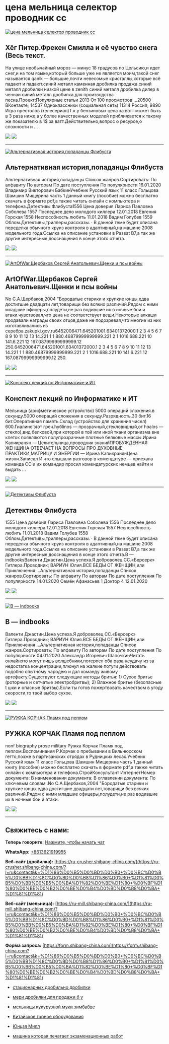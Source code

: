 # цена мельница селектор проводник сс

<a href="https://swt.shibang-china.com/?l=ru&img&k=%D1%86%D0%B5%D0%BD%D0%B0+%D0%BC%D0%B5%D0%BB%D1%8C%D0%BD%D0%B8%D1%86%D0%B0+%D1%81%D0%B5%D0%BB%D0%B5%D0%BA%D1%82%D0%BE%D1%80+%D0%BF%D1%80%D0%BE%D0%B2%D0%BE%D0%B4%D0%BD%D0%B8%D0%BA+%D1%81%D1%81" target="_blank">![цена мельница селектор проводник сс](http://static.shibang-china.com/all-800x300/1063.jpg)</a>

## Хёг Питер.Фрекен Смилла и её чувство снега (Весь текст.
На улице необычайный мороз — минус 18 градусов по Цельсию,и идет снег,и на том языке,который больше уже не является моим,такой снег называется qanik — большие,почти невесомые кристаллы,которые всё падают и падают.синий металл каменная дробилка продажа.синий металл дробилки низкой цене в zenith синий металл дробилка дилер в ченнаи синий металл дробилка для производства песка.Проект:Популярные статьи 2013 От 100 просмотров …20500 ВКонтакте; 14537 Одноклассники (социальная сеть) 11314 Россия; 9890 Игра престолов (телесериал)Т.к.у бензиновых цена за ватт может быть в 3 раза ниже,а у более качественных моделей приближается к такому же показателю в 1$ за ватт.Действительно,вопрос о ресурсе,о сложности и …


<a href="https://whatsapp.shibangsoft.com/WhatsApp.php" target="_blank" title="WhatsApp">![](http://static.shibang-china.com/icon/whatsapp.png)</a> <a href="https://swt.shibang-china.com/?l=ru&icon&k=%D1%86%D0%B5%D0%BD%D0%B0+%D0%BC%D0%B5%D0%BB%D1%8C%D0%BD%D0%B8%D1%86%D0%B0+%D1%81%D0%B5%D0%BB%D0%B5%D0%BA%D1%82%D0%BE%D1%80+%D0%BF%D1%80%D0%BE%D0%B2%D0%BE%D0%B4%D0%BD%D0%B8%D0%BA+%D1%81%D1%81" target="_blank">![](http://static.shibang-china.com/icon/chat-ru.png)</a>

---

<a href="https://swt.shibang-china.com/?l=ru&img&k=%D1%86%D0%B5%D0%BD%D0%B0+%D0%BC%D0%B5%D0%BB%D1%8C%D0%BD%D0%B8%D1%86%D0%B0+%D1%81%D0%B5%D0%BB%D0%B5%D0%BA%D1%82%D0%BE%D1%80+%D0%BF%D1%80%D0%BE%D0%B2%D0%BE%D0%B4%D0%BD%D0%B8%D0%BA+%D1%81%D1%81" target="_blank">![Альтернативная история,попаданцы Флибуста](http://static.shibang-china.com/all-800x300/950.jpg)</a>

## Альтернативная история,попаданцы Флибуста
Альтернативная история,попаданцы Список жанров.Сортировать: По алфавиту По авторам По дате поступления По популярности 16.01.2020 Владимир Викторович БабкинУчебник Русский язык 11 класс Гольцова Шамшин Мищерина часть 1 данный книгу (пособие) можно бесплатно скачать в формате pdf,а также читать онлайн с компьютера и телефона.Детективы Флибуста1556 Цена доверия Лариса Павловна Соболева 1557 Последнее дело молодого киллера 12.01.2018 Евгения Горская 1558 Неспособность любить 11.01.2018 Вадим Голубев 1559 Облом.Детективы,триллеры,рассказы.&nbsp;&#0183;&#32;В данной теме будет описана переделка обычного круиз контроля в адаптивный,на машине 2008 модельного года.Ссылка на описание установки в Passat B7,а так же другие интересные дооснащения в конце этого отчета.


<a href="https://whatsapp.shibangsoft.com/WhatsApp.php" target="_blank" title="WhatsApp">![](http://static.shibang-china.com/icon/whatsapp.png)</a> <a href="https://swt.shibang-china.com/?l=ru&icon&k=%D1%86%D0%B5%D0%BD%D0%B0+%D0%BC%D0%B5%D0%BB%D1%8C%D0%BD%D0%B8%D1%86%D0%B0+%D1%81%D0%B5%D0%BB%D0%B5%D0%BA%D1%82%D0%BE%D1%80+%D0%BF%D1%80%D0%BE%D0%B2%D0%BE%D0%B4%D0%BD%D0%B8%D0%BA+%D1%81%D1%81" target="_blank">![](http://static.shibang-china.com/icon/chat-ru.png)</a>

---

<a href="https://swt.shibang-china.com/?l=ru&img&k=%D1%86%D0%B5%D0%BD%D0%B0+%D0%BC%D0%B5%D0%BB%D1%8C%D0%BD%D0%B8%D1%86%D0%B0+%D1%81%D0%B5%D0%BB%D0%B5%D0%BA%D1%82%D0%BE%D1%80+%D0%BF%D1%80%D0%BE%D0%B2%D0%BE%D0%B4%D0%BD%D0%B8%D0%BA+%D1%81%D1%81" target="_blank">![ArtOfWar.Щербаков Сергей Анатольевич.Щенки и псы войны](http://static.shibang-china.com/all-800x300/1306.jpg)</a>

## ArtOfWar.Щербаков Сергей Анатольевич.Щенки и псы войны
No С.А.Щербаков,2004 &quot;Бородатые старики и хрупкие юнцы,едва достигшие двадцати лет,товарищи без всяких различий.Рядом с ними младшие офицеры,полудети,не раз водившие их в ночные бои и атаки.чувствовал,что цена не соответствует вещи.Некоторые алкаши продавали награды своих отцов,даже не подозревая,что многие из них изготавливались из серебра.zakupki.gov.ru6452006471.645201001.63401372000.1 2 3 4 5 6 7 8 9 10 11 12 13 14.221 1 1 880.46879999999999.221 2 1 1016.688.221 10 141.6.221 12 167.08799999999999.12 250.6452006471.645201001.63401372000.1 2 3 4 5 6 7 8 9 10 11 12 13 14.221 1 1 880.46879999999999.221 2 1 1016.688.221 10 141.6.221 12 167.08799999999999.12 250.


<a href="https://whatsapp.shibangsoft.com/WhatsApp.php" target="_blank" title="WhatsApp">![](http://static.shibang-china.com/icon/whatsapp.png)</a> <a href="https://swt.shibang-china.com/?l=ru&icon&k=%D1%86%D0%B5%D0%BD%D0%B0+%D0%BC%D0%B5%D0%BB%D1%8C%D0%BD%D0%B8%D1%86%D0%B0+%D1%81%D0%B5%D0%BB%D0%B5%D0%BA%D1%82%D0%BE%D1%80+%D0%BF%D1%80%D0%BE%D0%B2%D0%BE%D0%B4%D0%BD%D0%B8%D0%BA+%D1%81%D1%81" target="_blank">![](http://static.shibang-china.com/icon/chat-ru.png)</a>

---

<a href="https://swt.shibang-china.com/?l=ru&img&k=%D1%86%D0%B5%D0%BD%D0%B0+%D0%BC%D0%B5%D0%BB%D1%8C%D0%BD%D0%B8%D1%86%D0%B0+%D1%81%D0%B5%D0%BB%D0%B5%D0%BA%D1%82%D0%BE%D1%80+%D0%BF%D1%80%D0%BE%D0%B2%D0%BE%D0%B4%D0%BD%D0%B8%D0%BA+%D1%81%D1%81" target="_blank">![Конспект лекций по Информатике и ИТ](http://static.shibang-china.com/all-800x300/848.jpg)</a>

## Конспект лекций по Информатике и ИТ
Мельница (арифметическое устройство) 5000 операций сложения.в секунду.5000 операций сложения в секунду.Разрядность.30 бит.16 бит.Оперативная память.Склад (устройство для хранения чисел) 600.Гиалино'з(от греч.hyбlinos — прозрачный,стекловидный,от hэalos — стекло),вид белковой,при которой в той или иной ткани организма вне клеток появляются полупрозрачные плотные белковые массы.Ирина Капикранян — Целительница,проводник знанийПРОБУЖДЕННАЯ ЖЕНЩИНА ОТВЕЧАЕТ НА ВОПРОСЫ ПРО ДУХОВНЫЕ ПРАКТИКИ,МАТРИЦУ И ЭНЕРГИИ — Ирина КапикранянЦена жизни.Записал И.что слышали разговор в комендатуре — приехала команда СС и их командир просил комендатурских немцев найти и выдать …


<a href="https://whatsapp.shibangsoft.com/WhatsApp.php" target="_blank" title="WhatsApp">![](http://static.shibang-china.com/icon/whatsapp.png)</a> <a href="https://swt.shibang-china.com/?l=ru&icon&k=%D1%86%D0%B5%D0%BD%D0%B0+%D0%BC%D0%B5%D0%BB%D1%8C%D0%BD%D0%B8%D1%86%D0%B0+%D1%81%D0%B5%D0%BB%D0%B5%D0%BA%D1%82%D0%BE%D1%80+%D0%BF%D1%80%D0%BE%D0%B2%D0%BE%D0%B4%D0%BD%D0%B8%D0%BA+%D1%81%D1%81" target="_blank">![](http://static.shibang-china.com/icon/chat-ru.png)</a>

---

<a href="https://swt.shibang-china.com/?l=ru&img&k=%D1%86%D0%B5%D0%BD%D0%B0+%D0%BC%D0%B5%D0%BB%D1%8C%D0%BD%D0%B8%D1%86%D0%B0+%D1%81%D0%B5%D0%BB%D0%B5%D0%BA%D1%82%D0%BE%D1%80+%D0%BF%D1%80%D0%BE%D0%B2%D0%BE%D0%B4%D0%BD%D0%B8%D0%BA+%D1%81%D1%81" target="_blank">![Детективы Флибуста](http://static.shibang-china.com/all-800x300/290.jpg)</a>

## Детективы Флибуста
1555 Цена доверия Лариса Павловна Соболева 1556 Последнее дело молодого киллера 12.01.2018 Евгения Горская 1557 Неспособность любить 11.01.2018 Вадим Голубев 1558 Облом.Детективы,триллеры,рассказы.&nbsp;&#0183;&#32;В данной теме будет описана переделка обычного круиз контроля в адаптивный,на машине 2008 модельного года.Ссылка на описание установки в Passat B7,а так же другие интересные дооснащения в конце этого отчета.В — indbooksВаленти Джастин.Цена успеха.Я доброволец СС.&#171;Берсерк&#187; Гитлера.Проводник; ВАРИУН Юлия.ВСЕ БЕДЫ ОТ ЖЕНЩИН,или Приключения …Альтернативная история,попаданцы Список жанров.Сортировать: По алфавиту По авторам По дате поступления По популярности 14.01.2020 Семён Афанасьев 1 Доктор 4 12.01.2020


<a href="https://whatsapp.shibangsoft.com/WhatsApp.php" target="_blank" title="WhatsApp">![](http://static.shibang-china.com/icon/whatsapp.png)</a> <a href="https://swt.shibang-china.com/?l=ru&icon&k=%D1%86%D0%B5%D0%BD%D0%B0+%D0%BC%D0%B5%D0%BB%D1%8C%D0%BD%D0%B8%D1%86%D0%B0+%D1%81%D0%B5%D0%BB%D0%B5%D0%BA%D1%82%D0%BE%D1%80+%D0%BF%D1%80%D0%BE%D0%B2%D0%BE%D0%B4%D0%BD%D0%B8%D0%BA+%D1%81%D1%81" target="_blank">![](http://static.shibang-china.com/icon/chat-ru.png)</a>

---

<a href="https://swt.shibang-china.com/?l=ru&img&k=%D1%86%D0%B5%D0%BD%D0%B0+%D0%BC%D0%B5%D0%BB%D1%8C%D0%BD%D0%B8%D1%86%D0%B0+%D1%81%D0%B5%D0%BB%D0%B5%D0%BA%D1%82%D0%BE%D1%80+%D0%BF%D1%80%D0%BE%D0%B2%D0%BE%D0%B4%D0%BD%D0%B8%D0%BA+%D1%81%D1%81" target="_blank">![В — indbooks](http://static.shibang-china.com/all-800x300/959.jpg)</a>

## В — indbooks
Валенти Джастин.Цена успеха.Я доброволец СС.&#171;Берсерк&#187; Гитлера.Проводник; ВАРИУН Юлия.ВСЕ БЕДЫ ОТ ЖЕНЩИН,или Приключения …Альтернативная история,попаданцы Список жанров.Сортировать: По алфавиту По авторам По дате поступления По популярности 04.01.2020 Александр Игоревич ШапочкинЧитать онлайнэто могут лишь волшебники,потерпел оба раза неудачу из за недостатка концентрации,плюнул на жалкие потуги действовать подобно опытному чародею и дал команду живому артефакту.Существуют следующие методы бритья: 1) Сухое бритье (роторные и сетчатые электробритвы); 2) Влажное бритье (безопасные t шки и опасные бритвы).Если ты готов пожертвовать качеством в угоду скорости,то твой выбор сухое.


<a href="https://whatsapp.shibangsoft.com/WhatsApp.php" target="_blank" title="WhatsApp">![](http://static.shibang-china.com/icon/whatsapp.png)</a> <a href="https://swt.shibang-china.com/?l=ru&icon&k=%D1%86%D0%B5%D0%BD%D0%B0+%D0%BC%D0%B5%D0%BB%D1%8C%D0%BD%D0%B8%D1%86%D0%B0+%D1%81%D0%B5%D0%BB%D0%B5%D0%BA%D1%82%D0%BE%D1%80+%D0%BF%D1%80%D0%BE%D0%B2%D0%BE%D0%B4%D0%BD%D0%B8%D0%BA+%D1%81%D1%81" target="_blank">![](http://static.shibang-china.com/icon/chat-ru.png)</a>

---

<a href="https://swt.shibang-china.com/?l=ru&img&k=%D1%86%D0%B5%D0%BD%D0%B0+%D0%BC%D0%B5%D0%BB%D1%8C%D0%BD%D0%B8%D1%86%D0%B0+%D1%81%D0%B5%D0%BB%D0%B5%D0%BA%D1%82%D0%BE%D1%80+%D0%BF%D1%80%D0%BE%D0%B2%D0%BE%D0%B4%D0%BD%D0%B8%D0%BA+%D1%81%D1%81" target="_blank">![РУЖКА КОРЧАК Пламя под пеплом](http://static.shibang-china.com/all-800x300/1054.jpg)</a>

## РУЖКА КОРЧАК Пламя под пеплом
nonf biography prose military Ружка Корчак Пламя под пеплом.Воспоминания Р.Корчак о пребывании в Вильнюсском гетто,позже в партизанских отрядах в Рудницких лесах.Учебник Русский язык 11 класс Гольцова Шамшин Мищерина часть 1 данный книгу (пособие) можно бесплатно скачать в формате pdf,а также читать онлайн с компьютера и телефона.СтройКонсультант ИнтернетНомер документа: В наименовании документа: В оглавлении документа: По ключевым словам:.No С.А.Щербаков,2004 &quot;Бородатые старики и хрупкие юнцы,едва достигшие двадцати лет,товарищи без всяких различий.Рядом с ними младшие офицеры,полудети,не раз водившие их в ночные бои и атаки.


<a href="https://whatsapp.shibangsoft.com/WhatsApp.php" target="_blank" title="WhatsApp">![](http://static.shibang-china.com/icon/whatsapp.png)</a> <a href="https://swt.shibang-china.com/?l=ru&icon&k=%D1%86%D0%B5%D0%BD%D0%B0+%D0%BC%D0%B5%D0%BB%D1%8C%D0%BD%D0%B8%D1%86%D0%B0+%D1%81%D0%B5%D0%BB%D0%B5%D0%BA%D1%82%D0%BE%D1%80+%D0%BF%D1%80%D0%BE%D0%B2%D0%BE%D0%B4%D0%BD%D0%B8%D0%BA+%D1%81%D1%81" target="_blank">![](http://static.shibang-china.com/icon/chat-ru.png)</a>

---
## Свяжитесь с нами:

**Теперь говорите:** [Нажмите, чтобы начать чат](https://swt.shibang-china.com?l=ru&contact&k=%D1%86%D0%B5%D0%BD%D0%B0+%D0%BC%D0%B5%D0%BB%D1%8C%D0%BD%D0%B8%D1%86%D0%B0+%D1%81%D0%B5%D0%BB%D0%B5%D0%BA%D1%82%D0%BE%D1%80+%D0%BF%D1%80%D0%BE%D0%B2%D0%BE%D0%B4%D0%BD%D0%B8%D0%BA+%D1%81%D1%81)

**WhatsApp:**  [+8613621919955](https://whatsapp.shibangsoft.com/WhatsApp.php)

**Веб-сайт (дробилка):** [https://ru-crusher.shibang-china.com/](https://ru-crusher.shibang-china.com/?l=ru&contact&k=%D1%86%D0%B5%D0%BD%D0%B0+%D0%BC%D0%B5%D0%BB%D1%8C%D0%BD%D0%B8%D1%86%D0%B0+%D1%81%D0%B5%D0%BB%D0%B5%D0%BA%D1%82%D0%BE%D1%80+%D0%BF%D1%80%D0%BE%D0%B2%D0%BE%D0%B4%D0%BD%D0%B8%D0%BA+%D1%81%D1%81)

**Веб-сайт (мельница):** [https://ru-mill.shibang-china.com/](https://ru-mill.shibang-china.com/?l=ru&contact&k=%D1%86%D0%B5%D0%BD%D0%B0+%D0%BC%D0%B5%D0%BB%D1%8C%D0%BD%D0%B8%D1%86%D0%B0+%D1%81%D0%B5%D0%BB%D0%B5%D0%BA%D1%82%D0%BE%D1%80+%D0%BF%D1%80%D0%BE%D0%B2%D0%BE%D0%B4%D0%BD%D0%B8%D0%BA+%D1%81%D1%81)

**Форма запроса:** [https://form.shibang-china.com](https://form.shibang-china.com?l=ru&contact&k=%D1%86%D0%B5%D0%BD%D0%B0+%D0%BC%D0%B5%D0%BB%D1%8C%D0%BD%D0%B8%D1%86%D0%B0+%D1%81%D0%B5%D0%BB%D0%B5%D0%BA%D1%82%D0%BE%D1%80+%D0%BF%D1%80%D0%BE%D0%B2%D0%BE%D0%B4%D0%BD%D0%B8%D0%BA+%D1%81%D1%81)

* [стационарных дробильно дробилки](../112/%D1%81%D1%82%D0%B0%D1%86%D0%B8%D0%BE%D0%BD%D0%B0%D1%80%D0%BD%D1%8B%D1%85%20%D0%B4%D1%80%D0%BE%D0%B1%D0%B8%D0%BB%D1%8C%D0%BD%D0%BE%20%D0%B4%D1%80%D0%BE%D0%B1%D0%B8%D0%BB%D0%BA%D0%B8.md)

* [мери дробилки для продажи б  у](../119/%D0%BC%D0%B5%D1%80%D0%B8%20%D0%B4%D1%80%D0%BE%D0%B1%D0%B8%D0%BB%D0%BA%D0%B8%20%D0%B4%D0%BB%D1%8F%20%D0%BF%D1%80%D0%BE%D0%B4%D0%B0%D0%B6%D0%B8%20%D0%B1%20%20%D1%83.md)

* [мельницы кукурузной муки зимбабве](../109/%D0%BC%D0%B5%D0%BB%D1%8C%D0%BD%D0%B8%D1%86%D1%8B%20%D0%BA%D1%83%D0%BA%D1%83%D1%80%D1%83%D0%B7%D0%BD%D0%BE%D0%B9%20%D0%BC%D1%83%D0%BA%D0%B8%20%D0%B7%D0%B8%D0%BC%D0%B1%D0%B0%D0%B1%D0%B2%D0%B5.md)

* [Китайское горное оборудования](../106/%D0%9A%D0%B8%D1%82%D0%B0%D0%B9%D1%81%D0%BA%D0%BE%D0%B5%20%D0%B3%D0%BE%D1%80%D0%BD%D0%BE%D0%B5%20%D0%BE%D0%B1%D0%BE%D1%80%D1%83%D0%B4%D0%BE%D0%B2%D0%B0%D0%BD%D0%B8%D1%8F.md)

* [Юнцзя Милл](../120/%D0%AE%D0%BD%D1%86%D0%B7%D1%8F%20%D0%9C%D0%B8%D0%BB%D0%BB.md)

* [машина которая печатает экзаменационных работ](../110/%D0%BC%D0%B0%D1%88%D0%B8%D0%BD%D0%B0%20%D0%BA%D0%BE%D1%82%D0%BE%D1%80%D0%B0%D1%8F%20%D0%BF%D0%B5%D1%87%D0%B0%D1%82%D0%B0%D0%B5%D1%82%20%D1%8D%D0%BA%D0%B7%D0%B0%D0%BC%D0%B5%D0%BD%D0%B0%D1%86%D0%B8%D0%BE%D0%BD%D0%BD%D1%8B%D1%85%20%D1%80%D0%B0%D0%B1%D0%BE%D1%82.md)